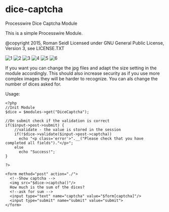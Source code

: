 # dice-captcha
Processwire Dice Captcha Module

This is a simple Processwire Module.

@copyright 2015, Roman Seidl
Licensed under GNU General Public License, Version 3, see LICENSE.TXT

![1](https://raw.githubusercontent.com/romanseidl/dice-captcha/master/DiceCaptcha/1.jpg) ![2](https://raw.githubusercontent.com/romanseidl/dice-captcha/master/DiceCaptcha/2.jpg) ![3](https://raw.githubusercontent.com/romanseidl/dice-captcha/master/DiceCaptcha/3.jpg) ![4](https://raw.githubusercontent.com/romanseidl/dice-captcha/master/DiceCaptcha/4.jpg) ![5](https://raw.githubusercontent.com/romanseidl/dice-captcha/master/DiceCaptcha/5.jpg) ![6](https://raw.githubusercontent.com/romanseidl/dice-captcha/master/DiceCaptcha/6.jpg)

If you want you can change the jpg files and adapt the size setting in the module accordingly. This should also increase security as if you use more complex images they will be harder to recognize.
You can als change the number of dices asked for.

Usage:

    <?php
    //Init Module
    $dice = $modules->get("DiceCaptcha"); 
    
    //On submit check if the validation is correct
    if($input->post->submit) {
        //validate - the value is stored in the session
        if(!$dice->validate($input->post->captcha)) 
          echo "<p class='error'>".__("Please check that you have completed all fields")."</p>";
        else
          echo "Success!";
    }
    
    ?>
    
    <form method="post" action="./">
      <!--Show captcha -->
      <img src="$dice->captcha()"/>
      How much is the sum of the dices?
      <!--ask for sum -->
      <input type="text" name="captcha" value="$form[captcha]"/>
      <input type="submit" name="submit" value="submit">
    </form>
